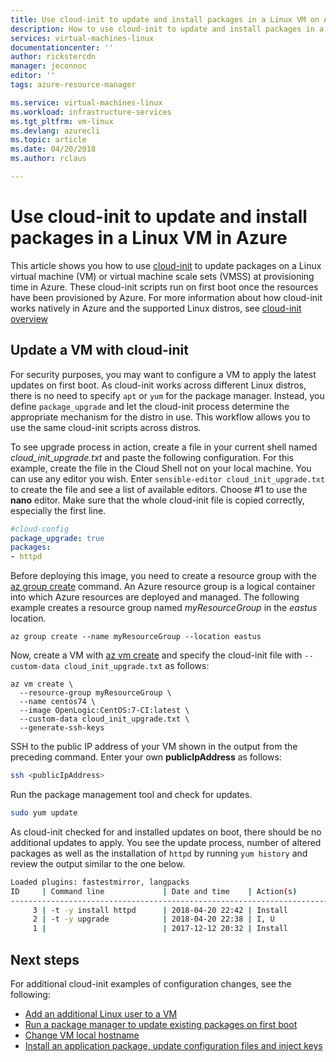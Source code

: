```yaml
---
title: Use cloud-init to update and install packages in a Linux VM on Azure | Microsoft Docs
description: How to use cloud-init to update and install packages in a Linux VM during creation with the Azure CLI
services: virtual-machines-linux
documentationcenter: ''
author: rickstercdn
manager: jeconnoc
editor: ''
tags: azure-resource-manager

ms.service: virtual-machines-linux
ms.workload: infrastructure-services
ms.tgt_pltfrm: vm-linux
ms.devlang: azurecli
ms.topic: article
ms.date: 04/20/2018
ms.author: rclaus

---
```

# Use cloud-init to update and install packages in a Linux VM in Azure
This article shows you how to use [cloud-init](https://cloudinit.readthedocs.io) to update packages on a Linux virtual machine (VM) or virtual machine scale sets (VMSS) at provisioning time in Azure. These cloud-init scripts run on first boot once the resources have been provisioned by Azure. For more information about how cloud-init works natively in Azure and the supported Linux distros, see [cloud-init overview](using-cloud-init.md)

## Update a VM with cloud-init
For security purposes, you may want to configure a VM to apply the latest updates on first boot. As cloud-init works across different Linux distros, there is no need to specify `apt` or `yum` for the package manager. Instead, you define `package_upgrade` and let the cloud-init process determine the appropriate mechanism for the distro in use. This workflow allows you to use the same cloud-init scripts across distros.

To see upgrade process in action, create a file in your current shell named *cloud_init_upgrade.txt* and paste the following configuration. For this example, create the file in the Cloud Shell not on your local machine. You can use any editor you wish. Enter `sensible-editor cloud_init_upgrade.txt` to create the file and see a list of available editors. Choose #1 to use the **nano** editor. Make sure that the whole cloud-init file is copied correctly, especially the first line.  

```yaml
#cloud-config
package_upgrade: true
packages:
- httpd
```

Before deploying this image, you need to create a resource group with the [az group create](/cli/azure/group#az_group_create) command. An Azure resource group is a logical container into which Azure resources are deployed and managed. The following example creates a resource group named *myResourceGroup* in the *eastus* location.

```azurecli-interactive 
az group create --name myResourceGroup --location eastus
```

Now, create a VM with [az vm create](/cli/azure/vm#az_vm_create) and specify the cloud-init file with `--custom-data cloud_init_upgrade.txt` as follows:

```azurecli-interactive 
az vm create \
  --resource-group myResourceGroup \
  --name centos74 \
  --image OpenLogic:CentOS:7-CI:latest \
  --custom-data cloud_init_upgrade.txt \
  --generate-ssh-keys 
```

SSH to the public IP address of your VM shown in the output from the preceding command. Enter your own **publicIpAddress** as follows:

```bash
ssh <publicIpAddress>
```

Run the package management tool and check for updates.

```bash
sudo yum update
```

As cloud-init checked for and installed updates on boot, there should be no additional updates to apply.  You see the update process, number of altered packages as well as the installation of `httpd` by running `yum history` and review the output similar to the one below.

```bash
Loaded plugins: fastestmirror, langpacks
ID     | Command line             | Date and time    | Action(s)      | Altered
-------------------------------------------------------------------------------
     3 | -t -y install httpd      | 2018-04-20 22:42 | Install        |    5
     2 | -t -y upgrade            | 2018-04-20 22:38 | I, U           |   65
     1 |                          | 2017-12-12 20:32 | Install        |  522
```

## Next steps
For additional cloud-init examples of configuration changes, see the following:
 
- [Add an additional Linux user to a VM](cloudinit-add-user.md)
- [Run a package manager to update existing packages on first boot](cloudinit-update-vm.md)
- [Change VM local hostname](cloudinit-update-vm-hostname.md) 
- [Install an application package, update configuration files and inject keys](tutorial-automate-vm-deployment.md)